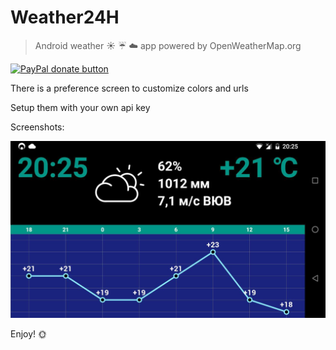 # Weather24H
> Android weather :sunny: :umbrella: :cloud: app powered by OpenWeatherMap.org
<p>
  <a href="https://www.paypal.me/mrcpp" title="Donate to this project using Paypal">
    <img src="https://img.shields.io/badge/paypal-donate-green.svg" alt="PayPal donate button" height="18"/>
  </a>
</p>

There is a preference screen to customize colors and urls

Setup them with your own api key

Screenshots:

<img src="art/photo_2018-07-22_20-26-49.jpg">

Enjoy! :sun_with_face: